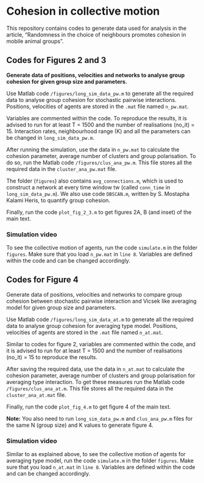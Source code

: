 # Cohesion in collective motion

This repository contains codes to generate data used for analysis in the article, “Randomness in the choice of neighbours promotes cohesion in mobile animal groups”.

## Codes for Figures 2 and 3

**Generate data of positions, velocities and networks to analyse group cohesion for given group size and parameters.**

Use Matlab code `/figures/long_sim_data_pw.m` to generate all the required data to analyse group cohesion for stochastic pairwise interactions. Positions, velocities of agents are stored in the `.mat` file named `n_pw.mat`. 

Variables are commented within the code. To reproduce the results, it is advised to run for at least T = 1500 and the number of realisations (no_it) = 15. Interaction rates, neighbourhood range (K) and all the parameters can be changed in `long_sim_data_pw.m`.

After running the simulation, use the data in `n_pw.mat` to calculate the cohesion parameter, average number of clusters and group polarisation. To do so, run the Matlab code `/figures/clus_ana_pw.m`. This file stores all the required data in the `cluster_ana_pw.mat` file. 

The folder (`figures`) also contains `avg_connections.m`, which is used to construct a network at every time window tw (called `conn_time` in `long_sim_data_pw.m`). We also use code `DBSCAN.m`, written by S. Mostapha Kalami Heris, to quantify group cohesion. 

Finally, run the code `plot_fig_2_3.m` to get figures 2A, B (and inset) of the main text.

### Simulation video

To see the collective motion of agents, run the code `simulate.m` in the folder `figures`. Make sure that you load `n_pw.mat` in `line 8`. Variables are defined within the code and can be changed accordingly.

## Codes for Figure 4

Generate data of positions, velocities and networks to compare group cohesion between stochastic pairwise interaction and Vicsek like averaging model for given group size and parameters.

Use Matlab code `/figures/long_sim_data_at.m` to generate all the required data to analyse group cohesion for averaging type model. Positions, velocities of agents are stored in the `.mat` file named `n_at.mat`.

Similar to codes for figure 2, variables are commented within the code, and it is advised to run for at least T = 1500 and the number of realisations (no_it) = 15 to reproduce the results.

After saving the required data, use the data in `n_at.mat` to calculate the cohesion parameter, average number of clusters and group polarisation for averaging type interaction. To get these measures run the Matlab code `/figures/clus_ana_at.m`. This file stores all the required data in the `cluster_ana_at.mat` file. 	

Finally, run the code `plot_fig_4.m` to get figure 4 of the main text.

**Note:** You also need to run `long_sim_data_pw.m` and `clus_ana_pw.m` files for the same N (group size) and K values to generate figure 4.  

### Simulation video

Similar to as explained above, to see the collective motion of agents for averaging type model, run the code `simulate.m` in the folder `figures`. Make sure that you load `n_at.mat` in `line 8`. Variables are defined within the code and can be changed accordingly.

